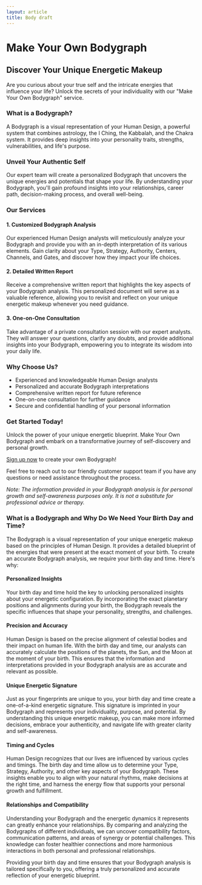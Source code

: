 ```yaml
---
layout: article
title: Body draft
---
```

# Make Your Own Bodygraph

## Discover Your Unique Energetic Makeup

Are you curious about your true self and the intricate energies that influence your life? Unlock the secrets of your individuality with our "Make Your Own Bodygraph" service.

### What is a Bodygraph?

A Bodygraph is a visual representation of your Human Design, a powerful system that combines astrology, the I Ching, the Kabbalah, and the Chakra system. It provides deep insights into your personality traits, strengths, vulnerabilities, and life's purpose.

### Unveil Your Authentic Self

Our expert team will create a personalized Bodygraph that uncovers the unique energies and potentials that shape your life. By understanding your Bodygraph, you'll gain profound insights into your relationships, career path, decision-making process, and overall well-being.

### Our Services

#### 1. Customized Bodygraph Analysis

Our experienced Human Design analysts will meticulously analyze your Bodygraph and provide you with an in-depth interpretation of its various elements. Gain clarity about your Type, Strategy, Authority, Centers, Channels, and Gates, and discover how they impact your life choices.

#### 2. Detailed Written Report

Receive a comprehensive written report that highlights the key aspects of your Bodygraph analysis. This personalized document will serve as a valuable reference, allowing you to revisit and reflect on your unique energetic makeup whenever you need guidance.

#### 3. One-on-One Consultation

Take advantage of a private consultation session with our expert analysts. They will answer your questions, clarify any doubts, and provide additional insights into your Bodygraph, empowering you to integrate its wisdom into your daily life.

### Why Choose Us?

- Experienced and knowledgeable Human Design analysts
- Personalized and accurate Bodygraph interpretations
- Comprehensive written report for future reference
- One-on-one consultation for further guidance
- Secure and confidential handling of your personal information

### Get Started Today!

Unlock the power of your unique energetic blueprint. Make Your Own Bodygraph and embark on a transformative journey of self-discovery and personal growth.

[Sign up now](/) to create your own Bodygraph!

Feel free to reach out to our friendly customer support team if you have any questions or need assistance throughout the process.

*Note: The information provided in your Bodygraph analysis is for personal growth and self-awareness purposes only. It is not a substitute for professional advice or therapy.*


### What is a Bodygraph and Why Do We Need Your Birth Day and Time?

The Bodygraph is a visual representation of your unique energetic makeup based on the principles of Human Design. It provides a detailed blueprint of the energies that were present at the exact moment of your birth. To create an accurate Bodygraph analysis, we require your birth day and time. Here's why:

#### Personalized Insights

Your birth day and time hold the key to unlocking personalized insights about your energetic configuration. By incorporating the exact planetary positions and alignments during your birth, the Bodygraph reveals the specific influences that shape your personality, strengths, and challenges.

#### Precision and Accuracy

Human Design is based on the precise alignment of celestial bodies and their impact on human life. With the birth day and time, our analysts can accurately calculate the positions of the planets, the Sun, and the Moon at the moment of your birth. This ensures that the information and interpretations provided in your Bodygraph analysis are as accurate and relevant as possible.

#### Unique Energetic Signature

Just as your fingerprints are unique to you, your birth day and time create a one-of-a-kind energetic signature. This signature is imprinted in your Bodygraph and represents your individuality, purpose, and potential. By understanding this unique energetic makeup, you can make more informed decisions, embrace your authenticity, and navigate life with greater clarity and self-awareness.

#### Timing and Cycles

Human Design recognizes that our lives are influenced by various cycles and timings. The birth day and time allow us to determine your Type, Strategy, Authority, and other key aspects of your Bodygraph. These insights enable you to align with your natural rhythms, make decisions at the right time, and harness the energy flow that supports your personal growth and fulfillment.

#### Relationships and Compatibility

Understanding your Bodygraph and the energetic dynamics it represents can greatly enhance your relationships. By comparing and analyzing the Bodygraphs of different individuals, we can uncover compatibility factors, communication patterns, and areas of synergy or potential challenges. This knowledge can foster healthier connections and more harmonious interactions in both personal and professional relationships.

Providing your birth day and time ensures that your Bodygraph analysis is tailored specifically to you, offering a truly personalized and accurate reflection of your energetic blueprint.

